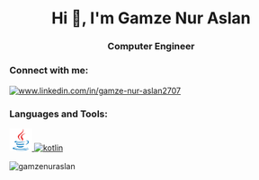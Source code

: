 <h1 align="center">Hi 👋, I'm Gamze Nur Aslan</h1>
<h3 align="center">Computer Engineer</h3>

<h3 align="left">Connect with me:</h3>
<p align="left">
<a href="https://linkedin.com/in/www.linkedin.com/in/gamze-nur-aslan2707" target="blank"><img align="center" src="https://raw.githubusercontent.com/rahuldkjain/github-profile-readme-generator/master/src/images/icons/Social/linked-in-alt.svg" alt="www.linkedin.com/in/gamze-nur-aslan2707" height="30" width="40" /></a>
</p>

<h3 align="left">Languages and Tools:</h3>
<p align="left"> <a href="https://www.java.com" target="_blank" rel="noreferrer"> <img src="https://raw.githubusercontent.com/devicons/devicon/master/icons/java/java-original.svg" alt="java" width="40" height="40"/> </a> <a href="https://kotlinlang.org" target="_blank" rel="noreferrer"> <img src="https://www.vectorlogo.zone/logos/kotlinlang/kotlinlang-icon.svg" alt="kotlin" width="40" height="40"/> </a> </p>

<p><img align="center" src="https://github-readme-stats.vercel.app/api/top-langs?username=gamzenuraslan&show_icons=true&locale=en&layout=compact" alt="gamzenuraslan" /></p>
